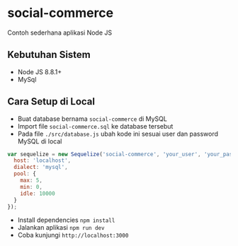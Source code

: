 # social-commerce

Contoh sederhana aplikasi Node JS

## Kebutuhan Sistem
- Node JS 8.8.1+
- MySql

## Cara Setup di Local
- Buat database bernama `social-commerce` di MySQL
- Import file `social-commerce.sql` ke database tersebut
- Pada file `./src/database.js` ubah kode ini sesuai user dan password MySQL di local
```javascript
var sequelize = new Sequelize('social-commerce', 'your_user', 'your_password', {
  host: 'localhost',
  dialect: 'mysql',
  pool: {
    max: 5,
    min: 0,
    idle: 10000
  }
});

```
- Install dependencies `npm install`
- Jalankan aplikasi `npm run dev`
- Coba kunjungi `http://localhost:3000`